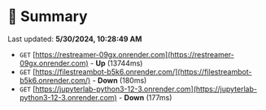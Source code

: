 # 📖 Summary
Last updated: **5/30/2024, 10:28:49 AM**

- `GET` [https://restreamer-09gx.onrender.com](https://restreamer-09gx.onrender.com) - **Up** (13744ms)
- `GET` [https://filestreambot-b5k6.onrender.com/](https://filestreambot-b5k6.onrender.com/) - **Down** (180ms)
- `GET` [https://jupyterlab-python3-12-3.onrender.com](https://jupyterlab-python3-12-3.onrender.com) - **Down** (177ms)

